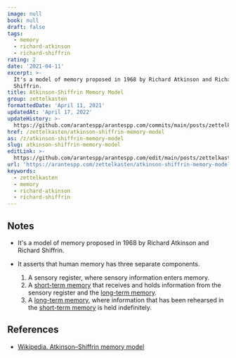 ```yaml
---
image: null
book: null
draft: false
tags:
  - memory
  - richard-atkinson
  - richard-shiffrin
rating: 2
date: '2021-04-11'
excerpt: >-
  It's a model of memory proposed in 1968 by Richard Atkinson and Richard
  Shiffrin.
title: Atkinson-Shiffrin Memory Model
group: zettelkasten
formattedDate: 'April 11, 2021'
updatedAt: 'April 17, 2022'
updateHistory: >-
  https://github.com/arantespp/arantespp.com/commits/main/posts/zettelkasten/atkinson-shiffrin-memory-model.md
href: /zettelkasten/atkinson-shiffrin-memory-model
as: /z/atkinson-shiffrin-memory-model
slug: atkinson-shiffrin-memory-model
editLink: >-
  https://github.com/arantespp/arantespp.com/edit/main/posts/zettelkasten/atkinson-shiffrin-memory-model.md
url: 'https://arantespp.com/zettelkasten/atkinson-shiffrin-memory-model'
keywords:
  - zettelkasten
  - memory
  - richard-atkinson
  - richard-shiffrin
---
```


## Notes

- It's a model of memory proposed in 1968 by Richard Atkinson and Richard Shiffrin.

- It asserts that human memory has three separate components.

  1.  A sensory register, where sensory information enters memory.
  1.  A [short-term memory](/zettelkasten/short-term-memory) that receives and holds information from the sensory register and the [long-term memory](/zettelkasten/long-term-memory).
  1.  A [long-term memory](/zettelkasten/long-term-memory), where information that has been rehearsed in the [short-term memory](/zettelkasten/short-term-memory) is held indefinitely.

## References

- [Wikipedia. Atkinson–Shiffrin memory model](https://en.wikipedia.org/wiki/Atkinson%E2%80%93Shiffrin_memory_model)
